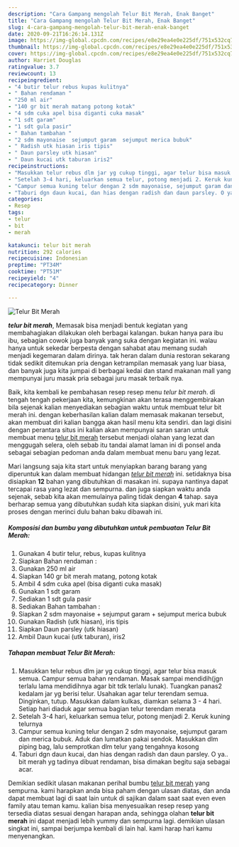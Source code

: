 ```yaml
---
description: "Cara Gampang mengolah Telur Bit Merah, Enak Banget"
title: "Cara Gampang mengolah Telur Bit Merah, Enak Banget"
slug: 4-cara-gampang-mengolah-telur-bit-merah-enak-banget
date: 2020-09-21T16:26:14.131Z
image: https://img-global.cpcdn.com/recipes/e8e29ea4e0e225df/751x532cq70/telur-bit-merah-foto-resep-utama.jpg
thumbnail: https://img-global.cpcdn.com/recipes/e8e29ea4e0e225df/751x532cq70/telur-bit-merah-foto-resep-utama.jpg
cover: https://img-global.cpcdn.com/recipes/e8e29ea4e0e225df/751x532cq70/telur-bit-merah-foto-resep-utama.jpg
author: Harriet Douglas
ratingvalue: 3.7
reviewcount: 13
recipeingredient:
- "4 butir telur rebus kupas kulitnya"
- " Bahan rendaman "
- "250 ml air"
- "140 gr bit merah matang potong kotak"
- "4 sdm cuka apel bisa diganti cuka masak"
- "1 sdt garam"
- "1 sdt gula pasir"
- " Bahan tambahan "
- "2 sdm mayonaise  sejumput garam  sejumput merica bubuk"
- " Radish utk hiasan iris tipis"
- " Daun parsley utk hiasan"
- " Daun kucai utk taburan iris2"
recipeinstructions:
- "Masukkan telur rebus dlm jar yg cukup tinggi, agar telur bisa masuk semua. Campur semua bahan rendaman. Masak sampai mendidih(jgn terlalu lama mendidihnya agar bit tdk terlalu lunak). Tuangkan panas2 kedalam jar yg berisi telur. Usahakan agar telur terendam semua. Dinginkan, tutup. Masukkan dalam kulkas, diamkan selama 3 - 4 hari. Setiap hari diaduk agar semua bagian telur terendam merata"
- "Setelah 3-4 hari, keluarkan semua telur, potong menjadi 2. Keruk kuning telurnya"
- "Campur semua kuning telur dengan 2 sdm mayonaise, sejumput garam dan merica bubuk. Aduk dan lumatkan pakai sendok. Masukkan dlm piping bag, lalu semprotkan dlm telur yang tengahnya kosong"
- "Taburi dgn daun kucai, dan hias dengan radish dan daun parsley. O ya.. bit merah yg tadinya dibuat rendaman, bisa dimakan begitu saja sebagai acar."
categories:
- Resep
tags:
- telur
- bit
- merah

katakunci: telur bit merah 
nutrition: 292 calories
recipecuisine: Indonesian
preptime: "PT34M"
cooktime: "PT51M"
recipeyield: "4"
recipecategory: Dinner

---
```



![Telur Bit Merah](https://img-global.cpcdn.com/recipes/e8e29ea4e0e225df/751x532cq70/telur-bit-merah-foto-resep-utama.jpg)

<b><i>telur bit merah</i></b>, Memasak bisa menjadi bentuk kegiatan yang membahagiakan dilakukan oleh berbagai kalangan. bukan hanya para ibu ibu, sebagian cowok juga banyak yang suka dengan kegiatan ini. walau hanya untuk sekedar berpesta dengan sahabat atau memang sudah menjadi kegemaran dalam dirinya. tak heran dalam dunia restoran sekarang tidak sedikit ditemukan pria dengan ketrampilan memasak yang luar biasa, dan banyak juga kita jumpai di berbagai kedai dan stand makanan mall yang mempunyai juru masak pria sebagai juru masak terbaik nya.

Baik, kita kembali ke pembahasan resep resep menu <i>telur bit merah</i>. di tengah tengah pekerjaan kita, kemungkinan akan terasa menggembirakan bila sejenak kalian menyediakan sebagian waktu untuk membuat telur bit merah ini. dengan keberhasilan kalian dalam memasak makanan tersebut, akan membuat diri kalian bangga akan hasil menu kita sendiri. dan lagi disini dengan perantara situs ini kalian akan mempunyai saran saran untuk membuat menu <u>telur bit merah</u> tersebut menjadi olahan yang lezat dan menggugah selera, oleh sebab itu tandai alamat laman ini di ponsel anda sebagai sebagian pedoman anda dalam membuat menu baru yang lezat.




Mari langsung saja kita start untuk menyiapkan barang barang yang diperuntuk kan dalam membuat hidangan <u><i>telur bit merah</i></u> ini. setidaknya bisa disiapkan <b>12</b> bahan yang dibutuhkan di masakan ini. supaya nantinya dapat tercapai rasa yang lezat dan sempurna. dan juga siapkan waktu anda sejenak, sebab kita akan memulainya paling tidak dengan <b>4</b> tahap. saya berharap semua yang dibutuhkan sudah kita siapkan disini, yuk mari kita proses dengan merinci dulu bahan baku dibawah ini.

<!--inarticleads1-->

##### Komposisi dan bumbu yang dibutuhkan untuk pembuatan Telur Bit Merah:

1. Gunakan 4 butir telur, rebus, kupas kulitnya
1. Siapkan  Bahan rendaman :
1. Gunakan 250 ml air
1. Siapkan 140 gr bit merah matang, potong kotak
1. Ambil 4 sdm cuka apel (bisa diganti cuka masak)
1. Gunakan 1 sdt garam
1. Sediakan 1 sdt gula pasir
1. Sediakan  Bahan tambahan :
1. Siapkan 2 sdm mayonaise + sejumput garam + sejumput merica bubuk
1. Gunakan  Radish (utk hiasan), iris tipis
1. Siapkan  Daun parsley (utk hiasan)
1. Ambil  Daun kucai (utk taburan), iris2




<!--inarticleads2-->

##### Tahapan membuat Telur Bit Merah:

1. Masukkan telur rebus dlm jar yg cukup tinggi, agar telur bisa masuk semua. Campur semua bahan rendaman. Masak sampai mendidih(jgn terlalu lama mendidihnya agar bit tdk terlalu lunak). Tuangkan panas2 kedalam jar yg berisi telur. Usahakan agar telur terendam semua. Dinginkan, tutup. Masukkan dalam kulkas, diamkan selama 3 - 4 hari. Setiap hari diaduk agar semua bagian telur terendam merata
1. Setelah 3-4 hari, keluarkan semua telur, potong menjadi 2. Keruk kuning telurnya
1. Campur semua kuning telur dengan 2 sdm mayonaise, sejumput garam dan merica bubuk. Aduk dan lumatkan pakai sendok. Masukkan dlm piping bag, lalu semprotkan dlm telur yang tengahnya kosong
1. Taburi dgn daun kucai, dan hias dengan radish dan daun parsley. O ya.. bit merah yg tadinya dibuat rendaman, bisa dimakan begitu saja sebagai acar.




Demikian sedikit ulasan makanan perihal bumbu <u>telur bit merah</u> yang sempurna. kami harapkan anda bisa paham dengan ulasan diatas, dan anda dapat membuat lagi di saat lain untuk di sajikan dalam saat saat even even family atau teman kamu. kalian bisa menyesuaikan resep resep yang tersedia diatas sesuai dengan harapan anda, sehingga olahan <b>telur bit merah</b> ini dapat menjadi lebih yummy dan sempurna lagi. demikian ulasan singkat ini, sampai berjumpa kembali di lain hal. kami harap hari kamu menyenangkan.
